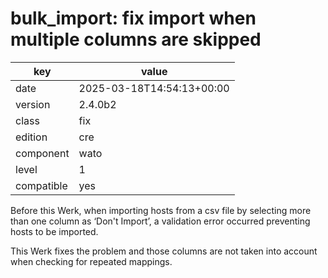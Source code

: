 [//]: # (werk v2)
# bulk_import: fix import when multiple columns are skipped

key        | value
---------- | ---
date       | 2025-03-18T14:54:13+00:00
version    | 2.4.0b2
class      | fix
edition    | cre
component  | wato
level      | 1
compatible | yes

Before this Werk, when importing hosts from a csv file by selecting
more than one column as ‘Don't Import’, a validation error occurred
preventing hosts to be imported.

This Werk fixes the problem and those columns are not taken into
account when checking for repeated mappings.
